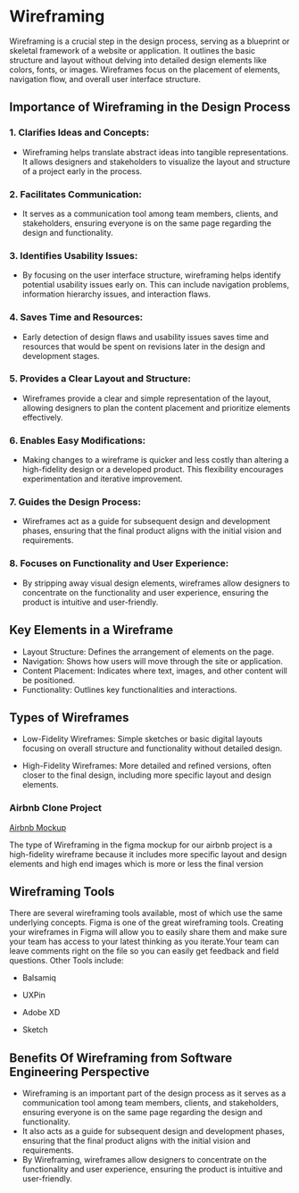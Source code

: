 # Wireframing

Wireframing is a crucial step in the design process, serving as a blueprint or skeletal framework of a website or application. It outlines the basic structure and layout without delving into detailed design elements like colors, fonts, or images. Wireframes focus on the placement of elements, navigation flow, and overall user interface structure.

## Importance of Wireframing in the Design Process
### 1. Clarifies Ideas and Concepts:
- Wireframing helps translate abstract ideas into tangible representations. It allows designers and stakeholders to visualize the layout and structure of a project early in the process.

### 2. Facilitates Communication:
- It serves as a communication tool among team members, clients, and stakeholders, ensuring everyone is on the same page regarding the design and functionality.

### 3. Identifies Usability Issues:
- By focusing on the user interface structure, wireframing helps identify potential usability issues early on. This can include navigation problems, information hierarchy issues, and interaction flaws.

### 4. Saves Time and Resources:
- Early detection of design flaws and usability issues saves time and resources that would be spent on revisions later in the design and development stages.

### 5. Provides a Clear Layout and Structure:
- Wireframes provide a clear and simple representation of the layout, allowing designers to plan the content placement and prioritize elements effectively.

### 6. Enables Easy Modifications:
- Making changes to a wireframe is quicker and less costly than altering a high-fidelity design or a developed product. This flexibility encourages experimentation and iterative improvement.

### 7. Guides the Design Process:
- Wireframes act as a guide for subsequent design and development phases, ensuring that the final product aligns with the initial vision and requirements.

### 8. Focuses on Functionality and User Experience:
- By stripping away visual design elements, wireframes allow designers to concentrate on the functionality and user experience, ensuring the product is intuitive and user-friendly.


## Key Elements in a Wireframe
- Layout Structure: Defines the arrangement of elements on the page.
- Navigation: Shows how users will move through the site or application.
- Content Placement: Indicates where text, images, and other content will be positioned.
- Functionality: Outlines key functionalities and interactions.

 ## Types of Wireframes
- Low-Fidelity Wireframes: Simple sketches or basic digital layouts focusing on overall structure and functionality without detailed design.
  
- High-Fidelity Wireframes: More detailed and refined versions, often closer to the final design, including more specific layout and design elements.

### Airbnb Clone Project
[Airbnb Mockup](https://www.figma.com/design/E2BRqdPcKkrnX6hLGPto8Z/Project-Airbnb?node-id=1-2&p=f&t=eP4jiQLHvCKKkUHV-0)

The type of Wireframing in the figma mockup for our airbnb project is a high-fidelity wireframe because it includes more specific layout and design elements and high end images which is more or less the final version


## Wireframing Tools
There are several wireframing tools available, most of which use the same underlying concepts. Figma is one of the great wireframing tools.
Creating your wireframes in Figma will allow you to easily share them and make sure your team has access to your latest thinking as you iterate.Your team can leave comments right on the file so you can easily get feedback and field questions. Other Tools include:
- Balsamiq

- UXPin
 
- Adobe XD

- Sketch


## Benefits Of Wireframing from Software Engineering Perspective
- Wireframing is an important part of the design process as it serves as a communication tool among team members, clients, and stakeholders, ensuring everyone is on the same page regarding the design and functionality.
- It also acts as a guide for subsequent design and development phases, ensuring that the final product aligns with the initial vision and requirements.
- By Wireframing, wireframes allow designers to concentrate on the functionality and user experience, ensuring the product is intuitive and user-friendly.
